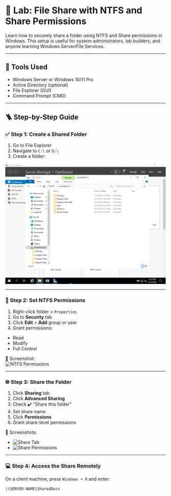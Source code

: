 # 📂 Lab: File Share with NTFS and Share Permissions

Learn how to securely share a folder using NTFS and Share permissions in Windows. This setup is useful for system administrators, lab builders, and anyone learning Windows Server/File Services.

---

## 🧰 Tools Used

- Windows Server or Windows 10/11 Pro
- Active Directory (optional)
- File Explorer (GUI)
- Command Prompt (CMD)

---

## 🪜 Step-by-Step Guide

### ✅ Step 1: Create a Shared Folder

1. Go to File Explorer
2. Navigate to `C:\` or `D:\`
3. Create a folder:

![imagealt](https://github.com/techtracker619/serverfiles/blob/b2ed30ff913c89793a1a5eabddcb5896c415fecf/screenshots/VirtualBox_AC-DC-SERVER_27_06_2025_18_23_28.png)


---

### 🔐 Step 2: Set NTFS Permissions

1. Right-click folder > `Properties`
2. Go to **Security** tab
3. Click **Edit** > **Add** group or user
4. Grant permissions:
- Read
- Modify
- Full Control

📸 Screenshot:  
![NTFS Permissions](./screenshots/02-ntfs-permissions.png)

---

### 🌐 Step 3: Share the Folder

1. Click **Sharing** tab
2. Click **Advanced Sharing**
3. Check ✔️ “Share this folder”
4. Set share name
5. Click **Permissions**
6. Grant share-level permissions

📸 Screenshots:  
- ![Share Tab](./screenshots/03-share-tab-settings.png)  
- ![Share Permissions](./screenshots/04-share-permissions.png)

---

### 💻 Step 4: Access the Share Remotely

On a client machine, press `Windows + R` and enter:

```cmd
\\SERVER-NAME\SharedDocs

